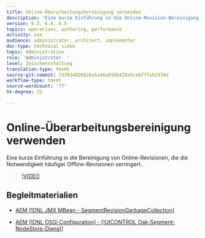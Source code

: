 ```yaml
---
title: Online-Überarbeitungsbereinigung verwenden
description: 'Eine kurze Einführung in die Online-Revision-Bereinigung. Die Bereinigung von Online-Überarbeitungen verringert die Notwendigkeit einer häufigen Offline-Überarbeitungsbereinigung. '
version: 6.3, 6.4, 6.5
topics: operations, authoring, performance
activity: use
audience: administrator, architect, implementer
doc-type: technical video
topic: Administration
role: 'Administrator  '
level: Zwischenschaltung
translation-type: tm+mt
source-git-commit: 7d7034026826a5a46a91b6425a5cebfffab2934d
workflow-type: tm+mt
source-wordcount: '77'
ht-degree: 2%

---
```



# Online-Überarbeitungsbereinigung verwenden

Eine kurze Einführung in die Bereinigung von Online-Revisionen, die die Notwendigkeit häufiger Offline-Revisionen verringert.

>[!VIDEO](https://video.tv.adobe.com/v/17004/?quality=12&learn=on)

## Begleitmaterialien

* [AEM [!DNL JMX MBean - SegmentRevisionGarbageCollection]](http://localhost:4502/system/console/jmx/org.apache.jackrabbit.oak%3Aname%3DSegment+node+store+revision+garbage+collection%2Ctype%3DSegmentRevisionGarbageCollection)

* [AEM [!DNL OSGi Configuration] -  [!UICONTROL Oak-Segment-NodeStore-Dienst]](http://localhost:4502/system/console/configMgr/org.apache.jackrabbit.oak.segment.SegmentNodeStoreService)

